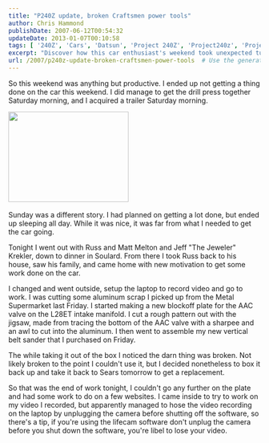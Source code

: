 ```yaml
---
title: "P240Z update, broken Craftsmen power tools"
author: Chris Hammond
publishDate: 2007-06-12T00:54:32
updateDate: 2013-01-07T00:10:58
tags: [ '240Z', 'Cars', 'Datsun', 'Project 240Z', 'Project240z', 'Project240Zcom' ]
excerpt: "Discover how this car enthusiast's weekend took unexpected turns but ended with renewed motivation to work on his project."
url: /2007/p240z-update-broken-craftsmen-power-tools  # Use the generated URL with year
---
```

<p>So this weekend was anything but productive. I ended up not getting a thing done on the car this weekend. I did manage to get the drill press together Saturday morning, and I acquired a trailer Saturday morning.</p> <p><a href="https://www.flickr.com/photos/chammond/539691517/"><img height="180" alt="" src="https://farm2.static.flickr.com/1145/539691517_592abae1cf_m.jpg" width="240" /></a>&nbsp;</p> <p>Sunday was a different story. I had planned on getting a lot done, but ended up sleeping all day. While it was nice, it was far from what I needed to get the car going.</p> <p>Tonight I went out with Russ and Matt Melton and Jeff &quot;The Jeweler&quot; Krekler, down to dinner in Soulard. From there I took Russ back to his house, saw his family, and came home with new motivation to get some work done on the car.</p> <p>I changed and went outside, setup the laptop to record video and go to work. I was cutting some aluminum scrap I picked up from the Metal Supermarket last Friday. I started making a new blockoff plate for the AAC valve on the L28ET intake manifold. I cut a rough pattern out with the jigsaw, made from tracing the bottom of the AAC valve with a sharpee and an awl to cut into the aluminum. I then went to assemble my new vertical belt sander that I purchased on Friday.</p> <p>The while taking it out of the box I noticed the darn thing was broken. Not likely broken to the point I couldn't use it, but I decided nonetheless to box it back up and take it back to Sears tomorrow to get a replacement.</p> <p>So that was the end of work tonight, I couldn't go any further on the plate and had some work to do on a few websites. I came inside to try to work on my video I recorded, but apparently managed to hose the video recording on the laptop by unplugging the camera before shutting off the software, so there's a tip, if you're using the lifecam software don't unplug the camera before you shut down the software, you're libel to lose your video.</p>


